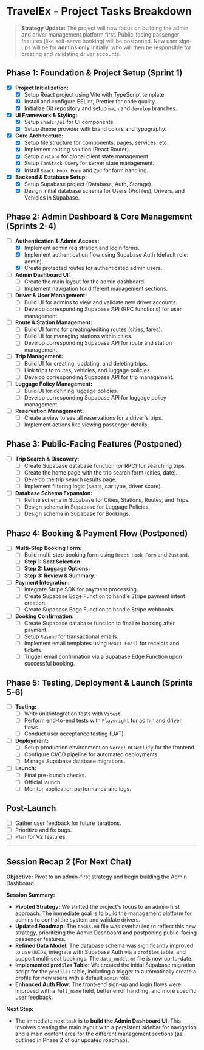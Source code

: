 # TravelEx - Project Tasks Breakdown

> **Strategy Update:** The project will now focus on building the admin and driver management platform first. Public-facing passenger features (like self-serve booking) will be postponed. New user sign-ups will be for **admins only** initially, who will then be responsible for creating and validating driver accounts.

## Phase 1: Foundation & Project Setup (Sprint 1)

- [x] **Project Initialization:**
    - [x] Setup React project using Vite with TypeScript template.
    - [x] Install and configure ESLint, Prettier for code quality.
    - [x] Initialize Git repository and setup `main` and `develop` branches.
- [x] **UI Framework & Styling:**
    - [x] Setup `shadcn/ui` for UI components.
    - [x] Setup theme provider with brand colors and typography.
- [x] **Core Architecture:**
    - [x] Setup file structure for components, pages, services, etc.
    - [x] Implement routing solution (React Router).
    - [x] Setup `Zustand` for global client state management.
    - [x] Setup `TanStack Query` for server state management.
    - [x] Install `React Hook Form` and `Zod` for form handling.
- [x] **Backend & Database Setup:**
    - [x] Setup Supabase project (Database, Auth, Storage).
    - [x] Design initial database schema for Users (Profiles), Drivers, and Vehicles in Supabase.

## Phase 2: Admin Dashboard & Core Management (Sprints 2-4)

- [ ] **Authentication & Admin Access:**
    - [x] Implement admin registration and login forms.
    - [x] Implement authentication flow using Supabase Auth (default role: admin).
    - [x] Create protected routes for authenticated admin users.
- [ ] **Admin Dashboard UI:**
    - [ ] Create the main layout for the admin dashboard.
    - [ ] Implement navigation for different management sections.
- [ ] **Driver & User Management:**
    - [ ] Build UI for admins to view and validate new driver accounts.
    - [ ] Develop corresponding Supabase API (RPC functions) for user management.
- [ ] **Route & Station Management:**
    - [ ] Build UI forms for creating/editing routes (cities, fares).
    - [ ] Build UI for managing stations within cities.
    - [ ] Develop corresponding Supabase API for route and station management.
- [ ] **Trip Management:**
    - [ ] Build UI for creating, updating, and deleting trips.
    - [ ] Link trips to routes, vehicles, and luggage policies.
    - [ ] Develop corresponding Supabase API for trip management.
- [ ] **Luggage Policy Management:**
    - [ ] Build UI for defining luggage policies.
    - [ ] Develop corresponding Supabase API for luggage policy management.
- [ ] **Reservation Management:**
    - [ ] Create a view to see all reservations for a driver's trips.
    - [ ] Implement actions like viewing passenger details.

## Phase 3: Public-Facing Features (Postponed)

- [ ] **Trip Search & Discovery:**
    - [ ] Create Supabase database function (or RPC) for searching trips.
    - [ ] Create the home page with the trip search form (cities, date).
    - [ ] Develop the trip search results page.
    - [ ] Implement filtering logic (seats, car type, driver score).
- [ ] **Database Schema Expansion:**
    - [ ] Refine schema in Supabase for Cities, Stations, Routes, and Trips.
    - [ ] Design schema in Supabase for Luggage Policies.
    - [ ] Design schema in Supabase for Bookings.

## Phase 4: Booking & Payment Flow (Postponed)

- [ ] **Multi-Step Booking Form:**
    - [ ] Build multi-step booking form using `React Hook Form` and `Zustand`.
    - [ ] **Step 1: Seat Selection:**
    - [ ] **Step 2: Luggage Options:**
    - [ ] **Step 3: Review & Summary:**
- [ ] **Payment Integration:**
    - [ ] Integrate Stripe SDK for payment processing.
    - [ ] Create Supabase Edge Function to handle Stripe payment intent creation.
    - [ ] Create Supabase Edge Function to handle Stripe webhooks.
- [ ] **Booking Confirmation:**
    - [ ] Create Supabase database function to finalize booking after payment.
    - [ ] Setup `Resend` for transactional emails.
    - [ ] Implement email templates using `React Email` for receipts and tickets.
    - [ ] Trigger email confirmation via a Supabase Edge Function upon successful booking.

## Phase 5: Testing, Deployment & Launch (Sprints 5-6)

- [ ] **Testing:**
    - [ ] Write unit/integration tests with `Vitest`.
    - [ ] Perform end-to-end tests with `Playwright` for admin and driver flows.
    - [ ] Conduct user acceptance testing (UAT).
- [ ] **Deployment:**
    - [ ] Setup production environment on `Vercel` or `Netlify` for the frontend.
    - [ ] Configure CI/CD pipeline for automated deployments.
    - [ ] Manage Supabase database migrations.
- [ ] **Launch:**
    - [ ] Final pre-launch checks.
    - [ ] Official launch.
    - [ ] Monitor application performance and logs.

## Post-Launch
- [ ] Gather user feedback for future iterations.
- [ ] Prioritize and fix bugs.
- [ ] Plan for V2 features.

---

## Session Recap 2 (For Next Chat)

**Objective:** Pivot to an admin-first strategy and begin building the Admin Dashboard.

**Session Summary:**
- **Pivoted Strategy:** We shifted the project's focus to an admin-first approach. The immediate goal is to build the management platform for admins to control the system and validate drivers.
- **Updated Roadmap:** The `tasks.md` file was overhauled to reflect this new strategy, prioritizing the Admin Dashboard and postponing public-facing passenger features.
- **Refined Data Model:** The database schema was significantly improved to use `UUID`s, integrate with Supabase Auth via a `profiles` table, and support multi-seat bookings. The `data_model.md` file is now up-to-date.
- **Implemented `profiles` Table:** We created the initial Supabase migration script for the `profiles` table, including a trigger to automatically create a profile for new users with a default `admin` role.
- **Enhanced Auth Flow:** The front-end sign-up and login flows were improved with a `full_name` field, better error handling, and more specific user feedback.

**Next Step:**
- The immediate next task is to **build the Admin Dashboard UI**. This involves creating the main layout with a persistent sidebar for navigation and a main content area for the different management sections (as outlined in Phase 2 of our updated roadmap). 